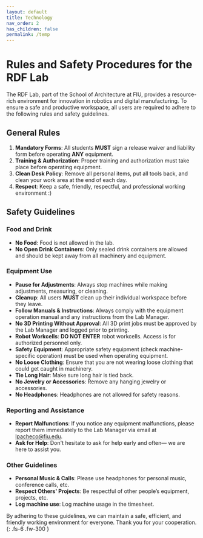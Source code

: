 ```yaml
---
layout: default
title: Technology
nav_order: 2
has_children: false
permalink: /temp
---
```

# Rules and Safety Procedures for the RDF Lab

The RDF Lab, part of the School of Architecture at FIU, provides a resource-rich environment for innovation in robotics and digital manufacturing. To ensure a safe and productive workspace, all users are required to adhere to the following rules and safety guidelines.

## General Rules

1. **Mandatory Forms**: All students **MUST** sign a release waiver and liability form before operating **ANY** equipment.
2. **Training & Authorization**: Proper training and authorization must take place before operating equipment.
3. **Clean Desk Policy**: Remove all personal items, put all tools back, and clean your work area at the end of each day.
4. **Respect**: Keep a safe, friendly, respectful, and professional working environment :)

## Safety Guidelines

### Food and Drink

- **No Food**: Food is not allowed in the lab.
- **No Open Drink Containers**: Only sealed drink containers are allowed and should be kept away from all machinery and equipment.

### Equipment Use

- **Pause for Adjustments**: Always stop machines while making adjustments, measuring, or cleaning.
- **Cleanup**: All users **MUST** clean up their individual workspace before they leave.
- **Follow Manuals & Instructions**: Always comply with the equipment operation manual and any instructions from the Lab Manager.
- **No 3D Printing Without Approval**: All 3D print jobs must be approved by the Lab Manager and logged prior to printing.
- **Robot Workcells**: **DO NOT ENTER** robot workcells. Access is for authorized personnel only.
- **Safety Equipment**: Appropriate safety equipment (check machine-specific operation) must be used when operating equipment.
- **No Loose Clothing**: Ensure that you are not wearing loose clothing that could get caught in machinery.
- **Tie Long Hair**: Make sure long hair is tied back.
- **No Jewelry or Accessories**: Remove any hanging jewelry or accessories.
- **No Headphones**: Headphones are not allowed for safety reasons.

### Reporting and Assistance

- **Report Malfunctions**: If you notice any equipment malfunctions, please report them immediately to the Lab Manager via email at [lpacheco@fiu.edu](mailto:lpacheco@fiu.edu).
- **Ask for Help**: Don't hesitate to ask for help early and often— we are here to assist you.

### Other Guidelines

- **Personal Music & Calls**: Please use headphones for personal music, conference calls, etc.
- **Respect Others' Projects**: Be respectful of other people’s equipment, projects, etc.
- **Log machine use**: Log machine usage in the timesheet.

By adhering to these guidelines, we can maintain a safe, efficient, and friendly working environment for everyone. Thank you for your cooperation.
{: .fs-6 .fw-300 }
